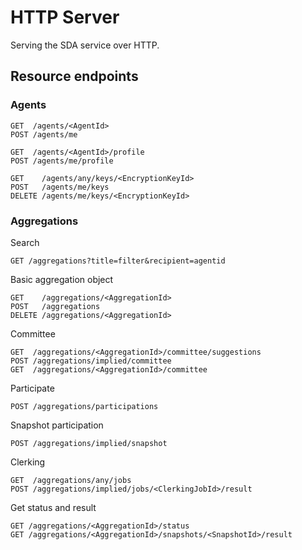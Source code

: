 # HTTP Server

Serving the SDA service over HTTP.


## Resource endpoints

### Agents
```
GET  /agents/<AgentId>
POST /agents/me

GET  /agents/<AgentId>/profile
POST /agents/me/profile

GET    /agents/any/keys/<EncryptionKeyId>
POST   /agents/me/keys
DELETE /agents/me/keys/<EncryptionKeyId>
```

### Aggregations

Search
```
GET /aggregations?title=filter&recipient=agentid 
```

Basic aggregation object
```
GET    /aggregations/<AggregationId>
POST   /aggregations
DELETE /aggregations/<AggregationId>
```

Committee
```
GET  /aggregations/<AggregationId>/committee/suggestions
POST /aggregations/implied/committee
GET  /aggregations/<AggregationId>/committee
```

Participate
```
POST /aggregations/participations
```

Snapshot participation
```
POST /aggregations/implied/snapshot
```

Clerking
```
GET  /aggregations/any/jobs
POST /aggregations/implied/jobs/<ClerkingJobId>/result
```

Get status and result
```
GET /aggregations/<AggregationId>/status
GET /aggregations/<AggregationId>/snapshots/<SnapshotId>/result
```
